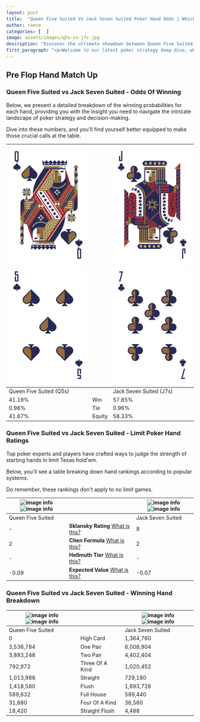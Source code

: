 ```yaml
---
layout: post
title:  "Queen Five Suited Vs Jack Seven Suited Poker Hand Odds | Which Is The Better Hand In Poker? A Complete Guide"
author: reece
categories: [  ]
image: assets/images/q5s-vs-j7s.jpg
description: "Discover the ultimate showdown between Queen Five Suited and Jack Seven Suited in poker! Uncover the odds, strategies, and scenarios where one hand triumphs over the other. Get ready to up your poker game with this thrilling analysis."
first_paragraph: "<p>Welcome to our latest poker strategy deep dive, where we're pitting two distinct hands against each other in a high-stakes showdown: Queen Five Suited vs Jack Seven Suited.</p><p>In the dynamic world of poker, every decision counts, and knowing which hand holds the upper hand is key to your success at the table.</p><p>In this article, we'll dissect these two hands, explore the scenarios where one dominates the other, and equip you with the knowledge to make strategic choices that can tip the odds in your favor.</p><p>Get ready to unravel the intriguing dynamics of these poker hands and elevate your game to new heights.</p>"
---
```




[comment]: # (sp0)

## Pre Flop Hand Match Up

<div class="table hand-ratings" markdown="1"> 



### Queen Five Suited vs Jack Seven Suited - Odds Of Winning

Below, we present a detailed breakdown of the winning probabilities for each hand, providing you with the insight you need to navigate the intricate landscape of poker strategy and decision-making. 

Dive into these numbers, and you'll find yourself better equipped to make those crucial calls at the table.


    
| ![image info](assets/images/hand1/q.png) ![image info](assets/images/hand1/5.png) |  | ![image info](assets/images/hand2/j.png) ![image info](assets/images/hand2/7.png) |
| -------- | -------- | -------- |
| Queen Five Suited (Q5s) |  | Jack Seven Suited (J7s) |
| 41.19% | Win | 57.85% |
| 0.96% | Tie | 0.96% |
| 41.67% | Equity | 58.33% |




[comment]: # (sp1)



### Queen Five Suited vs Jack Seven Suited - Limit Poker Hand Ratings

Top poker experts and players have crafted ways to judge the strength of starting hands in limit Texas hold'em. 

Below, you'll see a table breaking down hand rankings according to popular systems. 

Do remember, these rankings don't apply to no limit games.


    
| ![image info](https://www.riverpairs.com/assets/images/hand1/q.png) ![image info](https://www.riverpairs.com/assets/images/hand1/5.png) |  | ![image info](https://www.riverpairs.com/assets/images/hand2/j.png) ![image info](https://www.riverpairs.com/assets/images/hand2/7.png) |
| -------- | -------- | -------- |
| Queen Five Suited |  | Jack Seven Suited |
| - | **Sklansky Rating** [What is this?](/sklansky-rating-explained) | 8 |
| 2 | **Chen Formula** [What is this?](/chen-formula-explained) | 2 |
| - | **Hellmuth Tier** [What is this?](/Hellmuth-tier-explained) | - |
| -0.09 | **Expected Value** [What is this?](/expected-value-explained) | -0.07 |




[comment]: # (sp2)



### Queen Five Suited vs Jack Seven Suited - Winning Hand Breakdown


    
| ![image info](https://www.riverpairs.com/assets/images/hand1/q.png) ![image info](https://www.riverpairs.com/assets/images/hand1/5.png) |  | ![image info](https://www.riverpairs.com/assets/images/hand2/j.png) ![image info](https://www.riverpairs.com/assets/images/hand2/7.png) |
| -------- | -------- | -------- |
| Queen Five Suited |  | Jack Seven Suited |
| 0 | High Card | 1,364,760 |
| 3,536,784 | One Pair | 6,008,904 |
| 3,883,248 | Two Pair | 4,402,404 |
| 792,972 | Three Of A Kind | 1,020,452 |
| 1,013,988 | Straight | 729,180 |
| 1,418,580 | Flush | 1,693,728 |
| 589,632 | Full House | 589,440 |
| 31,680 | Four Of A Kind | 36,560 |
| 18,420 | Straight Flush | 4,488 |




[comment]: # (sp3)



</div>

[comment]: # (sp4)



[comment]: # (sp5)

